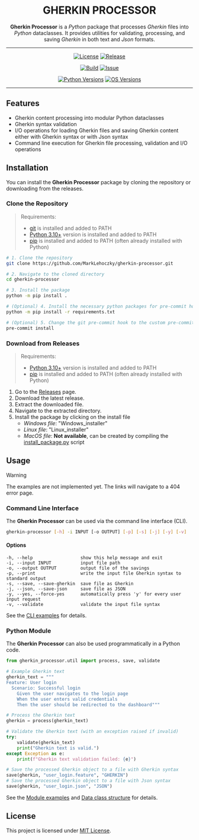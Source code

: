 <div align="center">

# GHERKIN PROCESSOR

**Gherkin Processor** is a *Python* package that processes *Gherkin* files into *Python* dataclasses. It provides utilities for validating, processing, and saving *Gherkin* in both text and *Json* formats.

---

[![License][license-badge]][license-link]
[![Release][release-badge]][release-link]

[![Build][build-badge]][build-link]
[![Issue][issue-badge]][issue-link]

[![Python Versions][python-badge]](#)
[![OS Versions][os-badge]](#)

---

</div>

## Features

- Gherkin content processing into modular Python dataclasses
- Gherkin syntax validation
- I/O operations for loading Gherkin files and saving Gherkin content either with Gherkin syntax or with Json syntax
- Command line execution for Gherkin file processing, validation and I/O operations

## Installation

You can install the **Gherkin Processor** package by cloning the repository or downloading from the releases.

### Clone the Repository

> Requirements:
> - [git](https://git-scm.com/downloads) is installed and added to PATH
> - [Python 3.10+](https://www.python.org/downloads/) version is installed and added to PATH
> - [pip](https://pypi.org/project/pip/) is installed and added to PATH (often already installed with Python)

```sh
# 1. Clone the repository
git clone https://github.com/MarkLehoczky/gherkin-processor.git

# 2. Navigate to the cloned directory
cd gherkin-processor

# 3. Install the package
python -m pip install .

# (Optional) 4. Install the necessary python packages for pre-commit hook
python -m pip install -r requirements.txt

# (Optional) 5. Change the git pre-commit hook to the custom pre-commit configuration
pre-commit install
```

### Download from Releases

> Requirements:
> - [Python 3.10+](https://www.python.org/downloads/) version is installed and added to PATH
> - [pip](https://pypi.org/project/pip/) is installed and added to PATH (often already installed with Python)

1. Go to the [Releases](https://github.com/MarkLehoczky/gherkin-processor/releases) page.
2. Download the latest release.
3. Extract the downloaded file.
4. Navigate to the extracted directory.
5. Install the package by clicking on the install file
    - *Windows file*: "Windows_installer"
    - *Linux file*: "Linux_installer"
    - *MacOS file*: **Not available**, can be created by compiling the [install_package.py](./install_package.py) script

## Usage

> [!WARNING]  
> The examples are not implemented yet. The links will navigate to a 404 error page.

### Command Line Interface

The **Gherkin Processor** can be used via the command line interface (CLI).

```sh
gherkin-processor [-h] -i INPUT [-o OUTPUT] [-p] [-s] [-j] [-y] [-v]
```

#### Options

```text
-h, --help                  show this help message and exit
-i, --input INPUT           input file path
-o, --output OUTPUT         output file of the savings
-p, --print                 write the input file Gherkin syntax to standard output
-s, --save, --save-gherkin  save file as Gherkin
-j, --json, --save-json     save file as JSON
-y, --yes, --force-yes      automatically press 'y' for every user input request
-v, --validate              validate the input file syntax
```

See the [CLI examples](examples/command_line_interface.ipynb) for details.

### Python Module

The **Gherkin Processor** can also be used programmatically in a Python code.

```python
from gherkin_processor.util import process, save, validate

# Example Gherkin text
gherkin_text = """
Feature: User login
  Scenario: Successful login
    Given the user navigates to the login page
    When the user enters valid credentials
    Then the user should be redirected to the dashboard"""

# Process the Gherkin text
gherkin = process(gherkin_text)

# Validate the Gherkin text (with an exception raised if invalid)
try:
    validate(gherkin_text)
    print("Gherkin text is valid.")
except Exception as e:
    print(f"Gherkin text validation failed: {e}")

# Save the processed Gherkin object to a file with Gherkin syntax
save(gherkin, "user_login.feature", "GHERKIN")
# Save the processed Gherkin object to a file with Json syntax
save(gherkin, "user_login.json", "JSON")
```

See the [Module examples](examples/modules.ipynb) and [Data class structure](examples/classes.ipynb) for details.

## License

This project is licensed under [MIT License](LICENSE).

[license-link]:  https://github.com/MarkLehoczky/gherkin-processor/blob/main/LICENSE
[release-link]:  https://github.com/MarkLehoczky/gherkin-processor/releases
[build-link]:https://github.com/MarkLehoczky/gherkin-processor/actions
[issue-link]:   https://github.com/MarkLehoczky/gherkin-processor/issues

[license-badge]: https://img.shields.io/github/license/marklehoczky/gherkin-processor?style=for-the-badge&color=success
[release-badge]: https://img.shields.io/github/v/release/marklehoczky/gherkin-processor?include_prereleases&sort=date&display_name=tag&style=for-the-badge&color=success
[build-badge]:   https://img.shields.io/github/actions/workflow/status/marklehoczky/gherkin-processor/ci_main.yml?style=for-the-badge
[issue-badge]:  https://img.shields.io/github/issues/marklehoczky/gherkin-processor?style=for-the-badge
[python-badge]:  https://img.shields.io/badge/Python-3.10_%7C_latest-blue?style=for-the-badge
[os-badge]:  https://img.shields.io/badge/OS-Windows_%7C_Linux_%7C_MacOS-blue?style=for-the-badge
